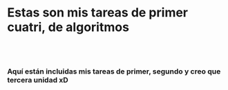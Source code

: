 <h1> Estas son mis tareas de primer cuatri, de algoritmos</h1> 
</br></br>
<h3> Aquí están incluidas mis tareas de primer, segundo y creo que 
tercera unidad xD </h3>
